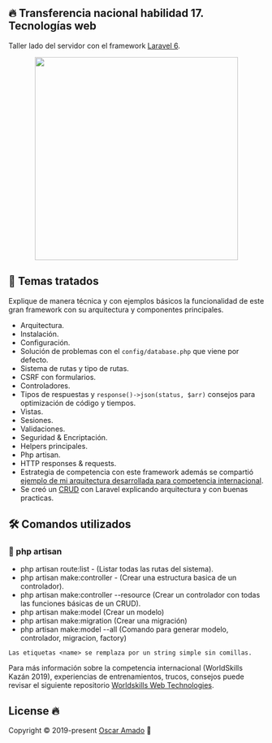 ## 🔥 Transferencia nacional habilidad 17. Tecnologías web
Taller lado del servidor con el framework [Laravel 6]( https://laravel.com/docs/6.x).
<p align="center"><img src="https://res.cloudinary.com/dtfbvvkyp/image/upload/v1566331377/laravel-logolockup-cmyk-red.svg" width="400"></p>

## 📐 Temas tratados

Explique de manera técnica y con ejemplos básicos la funcionalidad de este gran framework con su arquitectura y componentes principales.
* Arquitectura.
* Instalación.
* Configuración.
* Solución de problemas con el `` config/database.php `` que viene por defecto.
* Sistema de rutas y tipo de rutas.
* CSRF con formularios.
* Controladores.
* Tipos de respuestas y `` response()->json(status, $arr) `` consejos para optimización de código y tiempos.
* Vistas.
* Sesiones.
* Validaciones.
* Seguridad & Encriptación.
* Helpers principales.
* Php artisan.
* HTTP responses & requests.	
* Estrategia de competencia con este framework además se compartió [ejemplo de mi arquitectura desarrollada para competencia internacional](https://github.com/ofaaoficial/api-laravel-example).
* Se creó un [CRUD]( https://developer.mozilla.org/es/docs/Glossary/CRUD) con Laravel explicando arquitectura y con buenas practicas.
##  🛠️ Comandos utilizados
### 💾 php artisan 
* php artisan route:list - (Listar todas las rutas del sistema).
* php artisan make:controller <name> - (Crear una estructura basica de un controlador).
* php artisan make:controller <name> --resource (Crear un controlador con todas las  funciones básicas de un CRUD).
* php artisan make:model <name> (Crear un modelo)
* php artisan make:migration <name> (Crear una migración)
* php artisan make:model <name> --all (Comando para generar modelo, controlador, migracion, factory)

``` 
Las etiquetas <name> se remplaza por un string simple sin comillas.
```


Para más información sobre la competencia internacional (WorldSkills Kazán 2019), experiencias de entrenamientos, trucos, consejos puede revisar el siguiente repositorio [Worldskills Web Technologies](https://github.com/ofaaoficial/worldskills-web-technologies). 

## License 🔥
Copyright © 2019-present [Oscar Amado](https://github.com/ofaaoficial) 🧔
